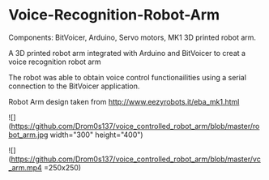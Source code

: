 # Voice-Recognition-Robot-Arm

Components: BitVoicer, Arduino, Servo motors, MK1 3D printed robot arm. 


A 3D printed robot arm integrated with Arduino and BitVoicer to creat a voice recognition robot arm

The robot was able to obtain voice control functionailities using a serial connection to the BitVoicer application.

Robot Arm design taken from http://www.eezyrobots.it/eba_mk1.html


![](https://github.com/Drom0s137/voice_controlled_robot_arm/blob/master/robot_arm.jpg width="300" height="400")

![](https://github.com/Drom0s137/voice_controlled_robot_arm/blob/master/vc_arm.mp4 =250x250)